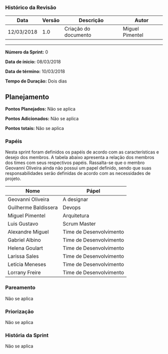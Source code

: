 ### Histórico da Revisão
| Data | Versão | Descrição | Autor |
|---|---|---|---|
| 12/03/2018| 1.0 |Criação do documento | Miguel Pimentel |
-------------------------------------------------------------------------------------------------

**Número da Sprint:** 0

**Data de ínicio:** 08/03/2018

**Data de término:** 10/03/2018

**Tempo de Duração:** Dois dias


## **Planejamento**

**Pontos Planejados:** Não se aplica

**Pontos Adicionados:** Não se aplica

**Pontos totais:** Não se aplica

### **Papéis**

Nesta sprint foram definidos os papéis de acordo com as características e desejo dos membros. A tabela abaixo apresenta a relação dos membros dos times com seus respectivos papéis. Rassalta-se que o membro Geovanni Oliveira ainda não possui um papel definido, sendo que suas responsabilidades serão definidas de acordo com as necessidades de projeto.

| Nome                  | Pápel |
|-----------------------|-------------|
| Geovanni Oliveira | A designar|
| Guilherme Baldissera | Devops |
| Miguel Pimentel | Arquitetura |
| Luis Gustavo | Scrum Master |
| Alexandre Miguel | Time de Desenvolvimento |
| Gabriel Albino | Time de Desenvolvimento |
| Helena Goulart | Time de Desenvolvimento |
| Larissa Sales | Time de Desenvolvimento |
| Letícia Meneses | Time de Desenvolvimento |
| Lorrany Freire | Time de Desenvolvimento |


### **Pareamento**

Não se aplica

### **Priorização**

Não se aplica

### **História da Sprint**

Não se aplica
